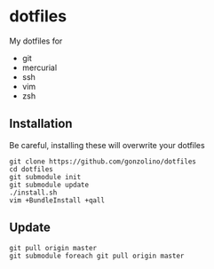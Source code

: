 # dotfiles
My dotfiles for
* git
* mercurial
* ssh
* vim
* zsh

## Installation
Be careful, installing these will overwrite your dotfiles

```shell
git clone https://github.com/gonzolino/dotfiles
cd dotfiles
git submodule init
git submodule update
./install.sh
vim +BundleInstall +qall
```

## Update
```shell
git pull origin master
git submodule foreach git pull origin master
```
